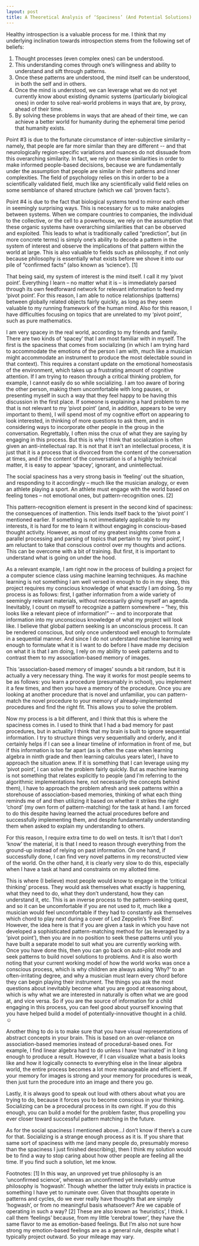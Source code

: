 ```yaml
---
layout: post
title: A Theoretical Analysis of ‘Spaciness’ (And Potential Solutions)
---
```


Healthy introspection is a valuable process for me. I think that my underlying inclination towards introspection stems from the following set of beliefs:
1.	Thought processes (even complex ones) can be understood.
2.	This understanding comes through one’s willingness and ability to understand and sift through patterns.
3.	Once these patterns are understood, the mind itself can be understood, in both the self and in others.
4.	Once the mind is understood, we can leverage what we do not yet currently know about existing dynamic systems (particularly biological ones) in order to solve real-world problems in ways that are, by proxy, ahead of their time.
5.	By solving these problems in ways that are ahead of their time, we can achieve a better world for humanity during the ephemeral time period that humanity exists.

Point #3 is due to the fortunate circumstance of inter-subjective similarity – namely, that people are far more similar than they are different -- and that neurologically region-specific variations and nuances do not dissuade from this overarching similarity. In fact, we rely on these similarities in order to make informed people-based decisions, because we are fundamentally under the assumption that people are similar in their patterns and inner complexities. The field of psychology relies on this in order to be a scientifically validated field, much like any scientifically valid field relies on some semblance of shared structure (which we call ‘proven facts’).

Point #4 is due to the fact that biological systems tend to mirror each other in seemingly surprising ways. This is necessary for us to make analogies between systems. When we compare countries to companies, the individual to the collective, or the cell to a powerhouse, we rely on the assumption that these organic systems have overarching similarities that can be observed and exploited. This leads to what is traditionally called “prediction”, but (in more concrete terms) is simply one’s ability to decode a pattern in the system of interest and observe the implications of that pattern within the world at large. This is also valuable to fields such as philosophy, if not only because philosophy is essentially what exists before we shove it into our pile of “confirmed facts” (also known as ‘science’). [1]

That being said, my system of interest is the mind itself. I call it my ‘pivot point’. Everything I learn – no matter what it is – is immediately parsed through its own feedforward network for relevant information to feed my ‘pivot point’. For this reason, I am able to notice relationships (patterns) between globally related objects fairly quickly, as long as they seem valuable to my running framework of the human mind. Also for this reason, I have difficulties focusing on topics that are unrelated to my ‘pivot point’, such as pure mathematics.

I am very spacey in the real world, according to my friends and family. There are two kinds of ‘spacey’ that I am most familiar with in myself. The first is the spaciness that comes from socializing (in which I am trying hard to accommodate the emotions of the person I am with, much like a musician might accommodate an instrument to produce the most delectable sound in that context). This requires a constant update on the emotional homeostasis of the environment, which takes up a frustrating amount of cognitive attention. If I am trying to reason through a critical thinking problem, for example, I cannot easily do so while socializing. I am too aware of boring the other person, making them uncomfortable with long pauses, or presenting myself in such a way that they feel happy to be having this discussion in the first place. If someone is explaining a hard problem to me that is not relevant to my ‘pivot point’ (and, in addition, appears to be very important to them), I will spend most of my cognitive effort on appearing to look interested, in thinking of more questions to ask them, and in considering ways to incorporate other people in the group in the conversation. Regrettably, I often miss the crux of what they are saying by engaging in this process. But this is why I think that socialization is often given an anti-intellectual rap. It is not that it isn’t an intellectual process, it is just that it is a process that is divorced from the content of the conversation at times, and if the content of the conversation is of a highly technical matter, it is easy to appear ‘spacey’, ignorant, and unintellectual.

The social spaciness has a very strong basis in ‘feeling’ out the situation, and responding to it accordingly – much like the musician analogy, or even an athlete playing a sport. An athlete must engage with the world based on feeling tones – not emotional ones, but pattern-recognition ones. [2] 

This pattern-recognition element is present in the second kind of spaciness: the consequences of inattention. This lends itself back to the ‘pivot point’ I mentioned earlier. If something is not immediately applicable to my interests, it is hard for me to learn it without engaging in conscious-based thought activity. However, as most of my greatest insights come from a parallel processing and parsing of topics that pertain to my ‘pivot point’, I am reluctant to take that conscious control over my thoughts and actions. This can be overcome with a bit of training. But first, it is important to understand what is going on under the hood.

As a relevant example, I am right now in the process of building a project for a computer science class using machine learning techniques. As machine learning is not something I am well versed in enough to do in my sleep, this project requires my conscious knowledge of what exactly I am doing. So my process is as follows: first, I gather information from a wide variety of seemingly relevant materials, without necessarily giving myself an agenda. Inevitably, I count on myself to recognize a pattern somewhere – “hey, this looks like a relevant piece of information!” -- and to incorporate that information into my unconscious knowledge of what my project will look like. I believe that global pattern seeking is an unconscious process. It can be rendered conscious, but only once understood well enough to formulate in a sequential manner. And since I do not understand machine learning well enough to formulate what it is I want to do before I have made my decision on what it is that I am doing, I rely on my ability to seek patterns and to contrast them to my association-based memory of images.

This ‘association-based memory of images’ sounds a bit random, but it is actually a very necessary thing. The way it works for most people seems to be as follows: you learn a procedure (presumably in school), you implement it a few times, and then you have a memory of the procedure. Once you are looking at another procedure that is novel and unfamiliar, you can pattern-match the novel procedure to your memory of already-implemented procedures and find the right fit. This allows you to solve the problem.

Now my process is a bit different, and I think that this is where the spaciness comes in. I used to think that I had a bad memory for past procedures, but in actuality I think that my brain is built to ignore sequential information. I try to structure things very sequentially and orderly, and it certainly helps if I can see a linear timeline of information in front of me, but if this information is too far apart (as is often the case when learning algebra in ninth grade and then learning calculus years later), I have to approach the situation anew. If it is something that I can leverage using my ‘pivot point’, I can solve the problem fairly quickly. But as machine learning is not something that relates explicitly to people (and I’m referring to the algorithmic implementations here, not necessarily the concepts behind them), I have to approach the problem afresh and seek patterns within a storehouse of association-based memories, thinking of what each thing reminds me of and then utilizing it based on whether it strikes the right ‘chord’ (my own form of pattern-matching) for the task at hand. I am forced to do this despite having learned the actual procedures before and successfully implementing them, and despite fundamentally understanding them when asked to explain my understanding to others.

For this reason, I require extra time to do well on tests. It isn’t that I don’t ‘know’ the material, it is that I need to reason through everything from the ground-up instead of relying on past information. On one hand, if successfully done, I can find very novel patterns in my reconstructed view of the world. On the other hand, it is clearly very slow to do this, especially when I have a task at hand and constraints on my allotted time.

This is where (I believe) most people would know to engage in the ‘critical thinking’ process. They would ask themselves what exactly is happening, what they need to do, what they don’t understand, how they can understand it, etc. This is an inverse process to the pattern-seeking quest, and so it can be uncomfortable if you are not used to it, much like a musician would feel uncomfortable if they had to constantly ask themselves which chord to play next during a cover of Led Zeppelin’s ‘Free Bird’. However, the idea here is that if you are given a task in which you have not developed a sophisticated pattern-matching method for (as leveraged by a ‘pivot point’), then you are in no position to seek these patterns until you have built a separate model to suit what you are currently working with. Once you have done this, then you can go back on auto-pilot mode and seek patterns to build novel solutions to problems. And it is also worth noting that your current working model of how the world works was once a conscious process, which is why children are always asking ‘Why?’ to an often-irritating degree, and why a musician must learn every chord before they can begin playing their instrument. The things you ask the most questions about inevitably become what you are good at reasoning about, which is why what we are interested in naturally is often what we are good at, and vice versa. So if you are the source of information for a child engaging in this process, you can feel good about yourself knowing that you have helped build a model of potentially-innovative thought in a child. ☺

Another thing to do is to make sure that you have visual representations of abstract concepts in your brain. This is based on an over-reliance on association-based memories instead of procedural-based ones. For example, I find linear algebra hard to do unless I have ‘marinated’ in it long enough to produce a result. However, if I can visualize what a basis looks like and how it logically connects to everything else in the linear algebra world, the entire process becomes a lot more manageable and efficient. If your memory for images is strong and your memory for procedures is weak, then just turn the procedure into an image and there you go. 

Lastly, it is always good to speak out loud with others about what you are trying to do, because it forces you to become conscious in your thinking. Socializing can be a procedural process in its own right. If you do this enough, you can build a model for the problem faster, thus propelling you ever closer toward successful pattern matching in the future.

As for the social spaciness I mentioned above…I don’t know if there’s a cure for that. Socializing is a strange enough process as it is. If you share that same sort of spaciness with me (and many people do, presumably moreso than the spaciness I just finished describing), then I think my solution would be to find a way to stop caring about how other people are feeling all the time. If you find such a solution, let me know.

Footnotes:
[1] In this way, an unproved yet true philosophy is an ‘unconfirmed science’, whereas an unconfirmed yet inevitably untrue philosophy is ‘hogwash’. Though whether the latter truly exists in practice is something I have yet to ruminate over. Given that thoughts operate in patterns and cycles, do we ever really have thoughts that are simply ‘hogwash’, or from no meaningful basis whatsoever? Are we capable of operating in such a way?
[2] These are also known as ‘heuristics’, I think. I call them ‘feelings’ because, from my little ‘cerebral tower’, they have the same flavor to me as emotion-based feelings. But I’m also not sure how strong my emotion-based feelings are as a general rule, despite what I typically project outward. So your mileage may vary.
